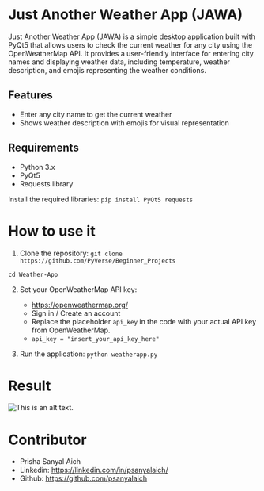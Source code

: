 # Just Another Weather App (JAWA)
Just Another Weather App (JAWA) is a simple desktop application built with PyQt5 that allows users to check the current weather for any city using the OpenWeatherMap API. It provides a user-friendly interface for entering city names and displaying weather data, including temperature, weather description, and emojis representing the weather conditions.

## Features
- Enter any city name to get the current weather
- Shows weather description with emojis for visual representation

## Requirements
- Python 3.x
- PyQt5
- Requests library

Install the required libraries: ```pip install PyQt5 requests```

# How to use it
1. Clone the repository:
```git clone https://github.com/PyVerse/Beginner_Projects```

```cd Weather-App```

2. Set your OpenWeatherMap API key:
    - https://openweathermap.org/
    - Sign in / Create an account
    - Replace the placeholder ```api_key``` in the code with your actual API key from OpenWeatherMap.
    - ```api_key = "insert_your_api_key_here"```

3. Run the application: ```python weatherapp.py```

# Result
![This is an alt text.](https://github.com/user-attachments/assets/d859a056-7370-40a8-bf7f-a403ee2d8d2c)

# Contributor
- Prisha Sanyal Aich
- Linkedin: https://linkedin.com/in/psanyalaich/
- Github: https://github.com/psanyalaich
